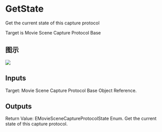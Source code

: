 # GetState

Get the current state of this capture protocol

Target is Movie Scene Capture Protocol Base

## 图示

![]($-20221218-18150626.png)

## Inputs

Target: Movie Scene Capture Protocol Base Object Reference.  

## Outputs

Return Value: EMovieSceneCaptureProtocolState Enum. Get the current state of this capture protocol.

